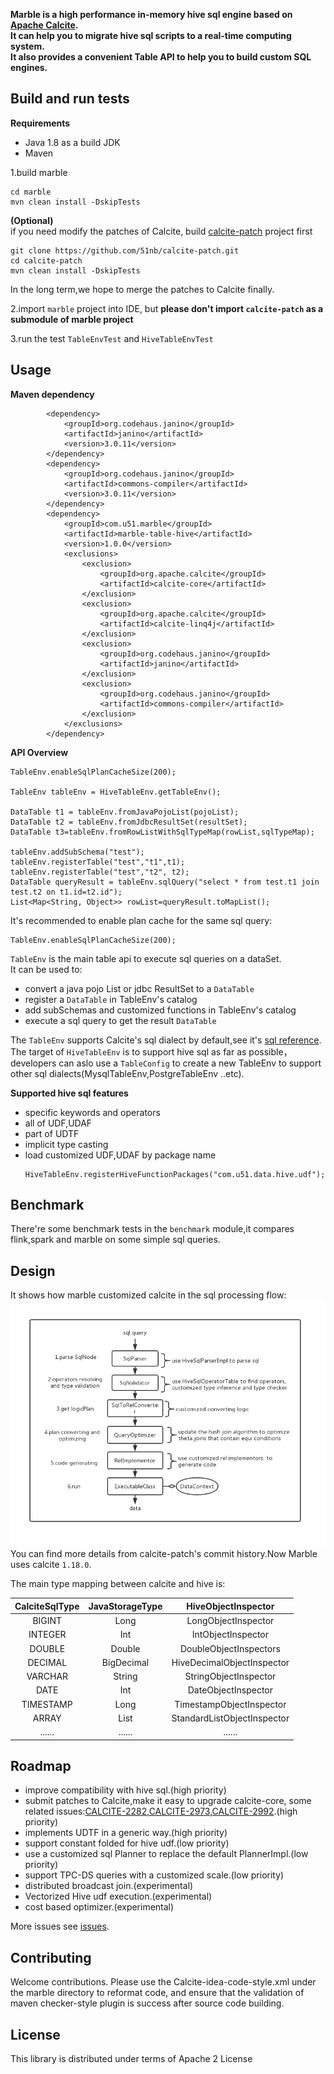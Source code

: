 **Marble is a high performance in-memory hive sql engine based on [Apache Calcite](https://calcite.apache.org/).  
It can help you to migrate hive sql scripts to a real-time computing system.  
It also provides a convenient Table API to help you to build custom SQL engines.**

## Build and run tests
**Requirements**

* Java 1.8 as a build JDK
* Maven


1.build marble
```$xslt
cd marble
mvn clean install -DskipTests
```
**(Optional)**  
if you need modify the patches of Calcite, build [calcite-patch](https://github.com/51nb/calcite-patch) project first
```$xslt
git clone https://github.com/51nb/calcite-patch.git
cd calcite-patch
mvn clean install -DskipTests
```
In the long term,we hope to merge the patches to Calcite finally.


2.import `marble` project into IDE, but **please don't import `calcite-patch` as a submodule of marble project**

3.run the test `TableEnvTest` and `HiveTableEnvTest`

## Usage
**Maven dependency**
```$xslt
        <dependency>
            <groupId>org.codehaus.janino</groupId>
            <artifactId>janino</artifactId>
            <version>3.0.11</version>
        </dependency>
        <dependency>
            <groupId>org.codehaus.janino</groupId>
            <artifactId>commons-compiler</artifactId>
            <version>3.0.11</version>
        </dependency>
        <dependency>
            <groupId>com.u51.marble</groupId>
            <artifactId>marble-table-hive</artifactId>
            <version>1.0.0</version>
            <exclusions>
                <exclusion>
                    <groupId>org.apache.calcite</groupId>
                    <artifactId>calcite-core</artifactId>
                </exclusion>
                <exclusion>
                    <groupId>org.apache.calcite</groupId>
                    <artifactId>calcite-linq4j</artifactId>
                </exclusion>
                <exclusion>
                    <groupId>org.codehaus.janino</groupId>
                    <artifactId>janino</artifactId>
                </exclusion>
                <exclusion>
                    <groupId>org.codehaus.janino</groupId>
                    <artifactId>commons-compiler</artifactId>
                </exclusion>
            </exclusions>
        </dependency>
```
**API Overview**

```$xslt
TableEnv.enableSqlPlanCacheSize(200);

TableEnv tableEnv = HiveTableEnv.getTableEnv();

DataTable t1 = tableEnv.fromJavaPojoList(pojoList);
DataTable t2 = tableEnv.fromJdbcResultSet(resultSet);
DataTable t3=tableEnv.fromRowListWithSqlTypeMap(rowList,sqlTypeMap);

tableEnv.addSubSchema("test");
tableEnv.registerTable("test","t1",t1);
tableEnv.registerTable("test","t2", t2);
DataTable queryResult = tableEnv.sqlQuery("select * from test.t1 join test.t2 on t1.id=t2.id");
List<Map<String, Object>> rowList=queryResult.toMapList();
```
It's recommended to enable plan cache for the same sql query:
```
TableEnv.enableSqlPlanCacheSize(200);
```

`TableEnv` is the main table api to execute sql queries on a dataSet.  
It can be used to:
* convert a java pojo List or jdbc ResultSet to a `DataTable`
* register a `DataTable` in TableEnv's catalog
* add subSchemas and customized functions in TableEnv's catalog
* execute a sql query to get the result `DataTable`

The `TableEnv` supports Calcite's sql dialect by default,see it's [sql reference](https://calcite.apache.org/docs/reference.html).  
The target of `HiveTableEnv` is to support hive sql as far as possible，developers can  aslo use
a `TableConfig` to create a new TableEnv to support other sql dialects(MysqlTableEnv,PostgreTableEnv ..etc).


**Supported hive sql features**
* specific keywords and operators
* all of UDF,UDAF
* part of UDTF
* implicit type casting
* load customized UDF,UDAF by package name
  ```
  HiveTableEnv.registerHiveFunctionPackages("com.u51.data.hive.udf"); 
  ```
  
## Benchmark
There're some benchmark tests in the  `benchmark` module,it compares flink,spark and marble on some simple
sql queries.
## Design
It shows how marble customized calcite in the sql processing flow:
![how_marble_customized_calcite](./how_marble_customized_calcite.jpg)  
You can find more details from calcite-patch's commit history.Now Marble uses calcite `1.18.0`.

The main type mapping between calcite and hive is:  

| CalciteSqlType | JavaStorageType | HiveObjectInspector |
| :---:        |     :---:      |     :---:    |
| BIGINT   | Long    | LongObjectInspector    |
| INTEGER     | Int      | IntObjectInspector    |
| DOUBLE   | Double    | DoubleObjectInspectors    |
| DECIMAL     | BigDecimal       | HiveDecimalObjectInspector      |
| VARCHAR   | String     | StringObjectInspector    |
| DATE     | Int      | DateObjectInspector      |
| TIMESTAMP     | Long       | TimestampObjectInspector     |
| ARRAY     | List      | StandardListObjectInspector     |
| ......     | ......      | ......     |




## Roadmap
*  improve compatibility with hive sql.(high priority)
*  submit patches to Calcite,make it easy to upgrade calcite-core,
some related issues:[CALCITE-2282](https://issues.apache.org/jira/browse/CALCITE-2282),[CALCITE-2973](https://issues.apache.org/jira/browse/CALCITE-2973),[CALCITE-2992](https://issues.apache.org/jira/browse/CALCITE-2992).(high priority)
*  implements UDTF in a generic way.(high priority)
*  support constant folded for hive udf.(low priority)
*  use a customized sql Planner to replace the default PlannerImpl.(low priority)
*  support TPC-DS queries with a customized scale.(low priority)
*  distributed broadcast join.(experimental)
*  Vectorized Hive udf execution.(experimental)
*  cost based optimizer.(experimental)  

More issues see [issues](https://github.com/51nb/marble/milestone/1).

## Contributing
Welcome contributions.
Please use the Calcite-idea-code-style.xml under the marble directory to reformat code,
and ensure that the validation of maven checker-style plugin is success after source code building.

## License
This library is distributed under terms of Apache 2 License
